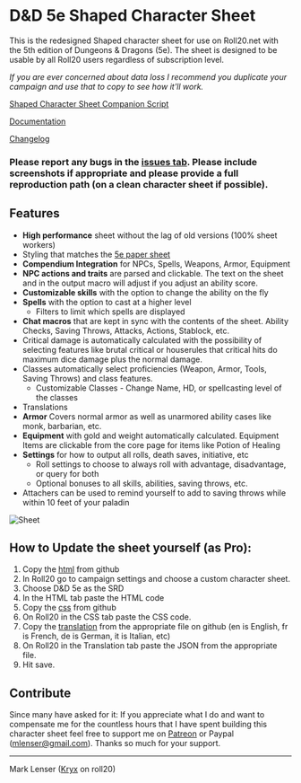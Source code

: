 # D&D 5e Shaped Character Sheet

This is the redesigned Shaped character sheet for use on Roll20.net with the 5th edition of Dungeons & Dragons (5e). The sheet is designed to be usable by all Roll20 users regardless of subscription level.

*If you are ever concerned about data loss I recommend you duplicate your campaign and use that to copy to see how it'll work.*

[Shaped Character Sheet Companion Script](https://github.com/symposion/roll20-api-scripts/tree/master/5eShapedCompanion/latest)

[Documentation](https://docs.google.com/document/d/1yPcIZ_bIc3JlnWsKZt2tAB0EQSIVEfeMtT0GifbpJIg)

[Changelog](https://github.com/mlenser/roll20-character-sheets/blob/master/5eShaped/changelog.md)

### Please report any bugs in the [issues tab](https://bitbucket.org/mlenser/5eshaped/issues). Please include screenshots if appropriate and please provide a full reproduction path (on a clean character sheet if possible).

## Features

* **High performance** sheet without the lag of old versions (100% sheet workers)
* Styling that matches the [5e paper sheet](http://i.imgur.com/87GaRhL.jpg)
* **Compendium Integration** for NPCs, Spells, Weapons, Armor, Equipment
* **NPC actions and traits** are parsed and clickable. The text on the sheet and in the output macro will adjust if you adjust an ability score.
* **Customizable skills** with the option to change the ability on the fly
* **Spells** with the option to cast at a higher level
  * Filters to limit which spells are displayed
* **Chat macros** that are kept in sync with the contents of the sheet. Ability Checks, Saving Throws, Attacks, Actions, Stablock, etc.
* Critical damage is automatically calculated with the possibility of selecting features like brutal critical or houserules that critical hits do maximum dice damage plus the normal damage.
* Classes automatically select proficiencies (Weapon, Armor, Tools, Saving Throws) and class features.
  * Customizable Classes - Change Name, HD, or spellcasting level of the classes
* Translations
* **Armor** Covers normal armor as well as unarmored ability cases like monk, barbarian, etc.
* **Equipment** with gold and weight automatically calculated. Equipment Items are clickable from the core page for items like Potion of Healing
* **Settings** for how to output all rolls, death saves, initiative, etc
  * Roll settings to choose to always roll with advantage, disadvantage, or query for both
  * Optional bonuses to all skills, abilities, saving throws, etc.
* Attachers can be used to remind yourself to add to saving throws while within 10 feet of your paladin

![Sheet](http://i.cubeupload.com/RwfoVZ.jpg "Sheet")

## How to Update the sheet yourself (as Pro):

1. Copy the [html](https://raw.githubusercontent.com/mlenser/roll20-character-sheets/master/5eShaped/5eShaped.html) from github
2. In Roll20 go to campaign settings and choose a custom character sheet.
3. Choose D&D 5e as the SRD
4. In the HTML tab paste the HTML code
5. Copy the [css](https://raw.githubusercontent.com/mlenser/roll20-character-sheets/master/5eShaped/5eShaped.css) from github
6. On Roll20 in the CSS tab paste the CSS code.
7. Copy the [translation](https://github.com/mlenser/roll20-character-sheets/tree/master/5eShaped/translations) from the appropriate file on github (en is English, fr is French, de is German, it is Italian, etc)
8. On Roll20 in the Translation tab paste the JSON from the appropriate file.
9. Hit save.

## Contribute
Since many have asked for it: If you appreciate what I do and want to compensate me for the countless hours that I have spent building this character sheet feel free to support me on [Patreon](https://www.patreon.com/mlenser) or Paypal (mlenser@gmail.com).
Thanks so much for your support.

---

Mark Lenser ([Kryx](https://app.roll20.net/users/277007/kryx) on roll20)